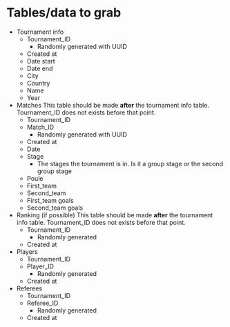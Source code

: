 # Tables/data to grab

- Tournament info
    - Tournament_ID
        - Randomly generated with UUID
    - Created at
    - Date start
    - Date end
    - City
    - Country
    - Name
    - Year    
- Matches
    This table should be made **after** the tournament info table. Tournament_ID does not exists before that point.
    - Tournament_ID
    - Match_ID
        - Randomly generated with UUID
    - Created at
    - Date
    - Stage
        - The stages the tournament is in. Is it a group stage or the second group stage
    - Poule
    - First_team
    - Second_team
    - First_team goals
    - Second_team goals
- Ranking (if possible)
    This table should be made **after** the tournament info table. Tournament_ID does not exists before that point.
    - Tournament_ID
        - Randomly generated
    - Created at
- Players
    - Tournament_ID
    - Player_ID
        - Randomly generated
    - Created at
- Referees
    - Tournament_ID
    - Referee_ID
        - Randomly generated
    - Created at